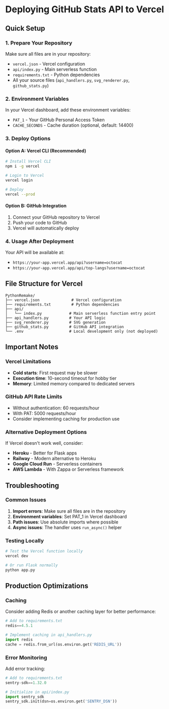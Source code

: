 # Deploying GitHub Stats API to Vercel

## Quick Setup

### 1. Prepare Your Repository
Make sure all files are in your repository:
- `vercel.json` - Vercel configuration
- `api/index.py` - Main serverless function
- `requirements.txt` - Python dependencies
- All your source files (`api_handlers.py`, `svg_renderer.py`, `github_stats.py`)

### 2. Environment Variables
In your Vercel dashboard, add these environment variables:
- `PAT_1` - Your GitHub Personal Access Token
- `CACHE_SECONDS` - Cache duration (optional, default: 14400)

### 3. Deploy Options

#### Option A: Vercel CLI (Recommended)
```bash
# Install Vercel CLI
npm i -g vercel

# Login to Vercel
vercel login

# Deploy
vercel --prod
```

#### Option B: GitHub Integration
1. Connect your GitHub repository to Vercel
2. Push your code to GitHub
3. Vercel will automatically deploy

### 4. Usage After Deployment
Your API will be available at:
- `https://your-app.vercel.app/api?username=octocat`
- `https://your-app.vercel.app/api/top-langs?username=octocat`

## File Structure for Vercel
```
PythonRemake/
├── vercel.json              # Vercel configuration
├── requirements.txt         # Python dependencies
├── api/
│   └── index.py            # Main serverless function entry point
├── api_handlers.py         # Your API logic
├── svg_renderer.py         # SVG generation
├── github_stats.py         # GitHub API integration
└── .env                    # Local development only (not deployed)
```

## Important Notes

### Vercel Limitations
- **Cold starts**: First request may be slower
- **Execution time**: 10-second timeout for hobby tier
- **Memory**: Limited memory compared to dedicated servers

### GitHub API Rate Limits
- Without authentication: 60 requests/hour
- With PAT: 5000 requests/hour
- Consider implementing caching for production use

### Alternative Deployment Options
If Vercel doesn't work well, consider:
- **Heroku** - Better for Flask apps
- **Railway** - Modern alternative to Heroku  
- **Google Cloud Run** - Serverless containers
- **AWS Lambda** - With Zappa or Serverless framework

## Troubleshooting

### Common Issues
1. **Import errors**: Make sure all files are in the repository
2. **Environment variables**: Set PAT_1 in Vercel dashboard
3. **Path issues**: Use absolute imports where possible
4. **Async issues**: The handler uses `run_async()` helper

### Testing Locally
```bash
# Test the Vercel function locally
vercel dev

# Or run Flask normally
python app.py
```

## Production Optimizations

### Caching
Consider adding Redis or another caching layer for better performance:
```python
# Add to requirements.txt
redis==4.5.1

# Implement caching in api_handlers.py
import redis
cache = redis.from_url(os.environ.get('REDIS_URL'))
```

### Error Monitoring
Add error tracking:
```python
# Add to requirements.txt  
sentry-sdk==1.32.0

# Initialize in api/index.py
import sentry_sdk
sentry_sdk.init(dsn=os.environ.get('SENTRY_DSN'))
```
